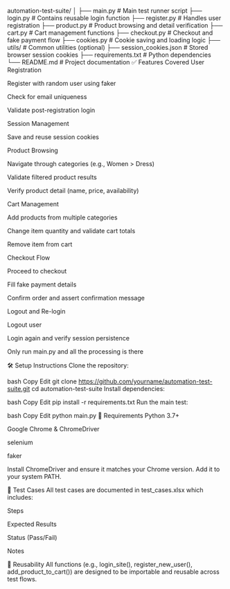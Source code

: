 automation-test-suite/
│
├── main.py                     # Main test runner script
├── login.py                   # Contains reusable login function
├── register.py                # Handles user registration
├── product.py                 # Product browsing and detail verification
├── cart.py                    # Cart management functions
├── checkout.py                # Checkout and fake payment flow
├── cookies.py                 # Cookie saving and loading logic
├── utils/                     # Common utilities (optional)
├── session_cookies.json       # Stored browser session cookies
├── requirements.txt           # Python dependencies
└── README.md                  # Project documentation
✅ Features Covered
User Registration

Register with random user using faker

Check for email uniqueness

Validate post-registration login

Session Management

Save and reuse session cookies

Product Browsing

Navigate through categories (e.g., Women > Dress)

Validate filtered product results

Verify product detail (name, price, availability)

Cart Management

Add products from multiple categories

Change item quantity and validate cart totals

Remove item from cart

Checkout Flow

Proceed to checkout

Fill fake payment details

Confirm order and assert confirmation message

Logout and Re-login

Logout user

Login again and verify session persistence

Only run main.py and all the processing is there

🛠️ Setup Instructions
Clone the repository:

bash
Copy
Edit
git clone https://github.com/yourname/automation-test-suite.git
cd automation-test-suite
Install dependencies:

bash
Copy
Edit
pip install -r requirements.txt
Run the main test:

bash
Copy
Edit
python main.py
🧾 Requirements
Python 3.7+

Google Chrome & ChromeDriver

selenium

faker

Install ChromeDriver and ensure it matches your Chrome version. Add it to your system PATH.

📄 Test Cases
All test cases are documented in test_cases.xlsx which includes:

Steps

Expected Results

Status (Pass/Fail)

Notes

🔄 Reusability
All functions (e.g., login_site(), register_new_user(), add_product_to_cart()) are designed to be importable and reusable across test flows.
